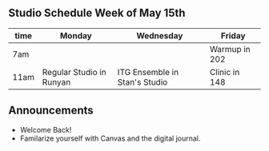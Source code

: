 ## Studio Schedule Week of May 15th

| time | Monday | Wednesday | Friday |
| ---- | ------ | --------- | ------ | 
| 7am  |        |           | Warmup in 202 |
| 11am | Regular Studio in Runyan| ITG Ensemble in Stan's Studio| Clinic in 148 |

## Announcements
* Welcome Back! 
* Familarize yourself with Canvas and the digital journal.
